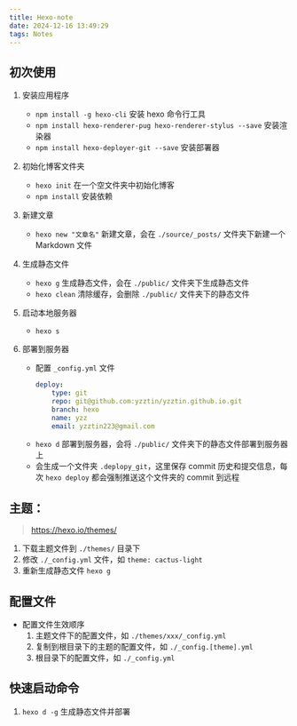 ```yaml
---
title: Hexo-note
date: 2024-12-16 13:49:29
tags: Notes
---
```



## 初次使用

1. 安装应用程序
   - `npm install -g hexo-cli`  安装 hexo 命令行工具
   - `npm install hexo-renderer-pug hexo-renderer-stylus --save`  安装渲染器
   - `npm install hexo-deployer-git --save`  安装部署器

2. 初始化博客文件夹
    - `hexo init`  在一个空文件夹中初始化博客
    - `npm install`  安装依赖

3. 新建文章
    - `hexo new "文章名"`  新建文章，会在 `./source/_posts/` 文件夹下新建一个 Markdown 文件

4. 生成静态文件
    - `hexo g`  生成静态文件，会在 `./public/` 文件夹下生成静态文件
    - `hexo clean`  清除缓存，会删除 `./public/` 文件夹下的静态文件

5. 启动本地服务器
   - `hexo s`  

6. 部署到服务器
   - 配置 `_config.yml` 文件
        ```yaml
        deploy:
            type: git
            repo: git@github.com:yzztin/yzztin.github.io.git
            branch: hexo
            name: yzz
            email: yzztin223@gmail.com
        ```
   - `hexo d`  部署到服务器，会将 `./public/` 文件夹下的静态文件部署到服务器上
   - 会生成一个文件夹 `.deplopy_git`，这里保存 commit 历史和提交信息，每次 `hexo deploy` 都会强制推送这个文件夹的 commit 到远程

## 主题：
> https://hexo.io/themes/

1. 下载主题文件到 `./themes/` 目录下
2. 修改 `./_config.yml` 文件，如 `theme: cactus-light`
3. 重新生成静态文件 `hexo g`


## 配置文件
- 配置文件生效顺序
  1. 主题文件下的配置文件，如 `./themes/xxx/_config.yml`
  2. 复制到根目录下的主题的配置文件，如 `./_config.[theme].yml`
  3. 根目录下的配置文件，如 `./_config.yml` 

## 快速启动命令

1. `hexo d -g`  生成静态文件并部署

